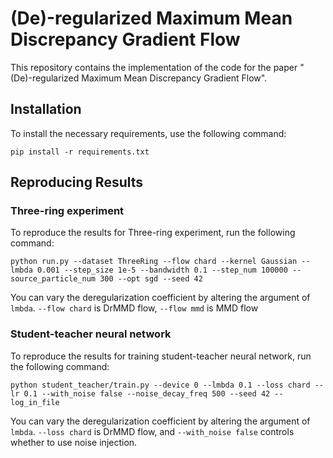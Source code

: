 # (De)-regularized Maximum Mean Discrepancy Gradient Flow

This repository contains the implementation of the code for the paper "(De)-regularized Maximum Mean Discrepancy Gradient Flow". 
## Installation

To install the necessary requirements, use the following command:

`pip install -r requirements.txt`

## Reproducing Results

### Three-ring experiment

To reproduce the results for Three-ring experiment, run the following command:

`python run.py --dataset ThreeRing --flow chard --kernel Gaussian --lmbda 0.001 --step_size 1e-5 --bandwidth 0.1 --step_num 100000 --source_particle_num 300 --opt sgd --seed 42`

You can vary the deregularization coefficient by altering the argument of `lmbda`.
`--flow chard` is DrMMD flow, `--flow mmd` is MMD flow

### Student-teacher neural network

To reproduce the results for training student-teacher neural network, run the following command:

`python student_teacher/train.py --device 0 --lmbda 0.1 --loss chard --lr 0.1 --with_noise false --noise_decay_freq 500 --seed 42 --log_in_file`

You can vary the deregularization coefficient by altering the argument of `lmbda`.
`--loss chard` is DrMMD flow, and `--with_noise false` controls whether to use noise injection.